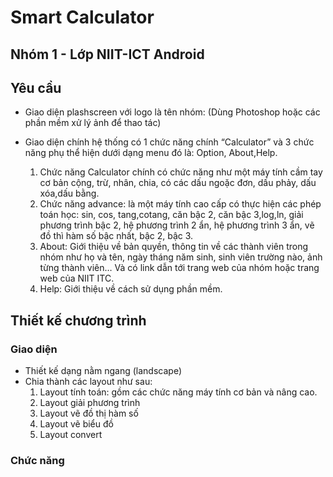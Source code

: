 # Smart Calculator #
## Nhóm 1 - Lớp NIIT-ICT Android ##

## Yêu cầu ##


  * Giao diện plashscreen với logo là tên nhóm: (Dùng Photoshop hoặc các phần mềm xử lý ảnh để thao tác)


  * Giao diện chính hệ thống có 1 chức năng chính “Calculator” và 3 chức năng phụ thể hiện dưới dạng menu đó là: Option, About,Help.
    1. Chức năng Calculator chính có chức năng như một máy tính cầm tay cơ bản cộng, trừ, nhân, chia, có các dấu ngoặc đơn, dấu phảy, dấu xóa,dấu bằng.
    1. Chức năng advance: là một máy tính cao cấp có thực hiện các phép toán học: sin, cos,  tang,cotang, căn bậc 2, căn bậc 3,log,ln, giải phương trình bậc 2, hệ phương trình 2 ẩn, hệ phương trình 3 ẩn, vẽ đồ thì hàm số bậc nhất, bậc 2, bậc 3.
    1. About: Giới thiệu về bản quyền, thông tin về các thành viên trong nhóm như họ và tên, ngày tháng năm sinh, sinh viên trường nào, ảnh từng thành viên… Và có link dẫn tới trang web của nhóm hoặc trang web của NIIT ITC.
    1. Help: Giới thiệu về cách sử dụng phần mềm.

## Thiết kế chương trình ##
### Giao diện ###
  * Thiết kế dạng nằm ngang (landscape)
  * Chia thành các layout như sau:
    1. Layout tính toán: gồm các chức năng máy tính cơ bản và nâng cao.
    1. Layout giải phương trình
    1. Layout vẽ đồ thị hàm số
    1. Layout vẽ biểu đồ
    1. Layout convert
### Chức năng ###